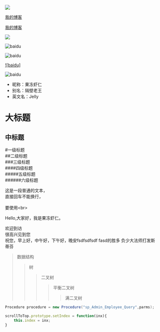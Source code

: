 
![](http://www.baidu.com/img/bdlogo.gif)

[我的博客](http://blog.csdn.net/guodongxiaren)

[我的博客](http://blog.csdn.net/guodongxiaren "悬停显示")




![](https://github.com/guodongxiaren/ImageCache/raw/master/Logo/foryou.gif)

![baidu](http://www.baidu.com/img/bdlogo.gif) 

![baidu](http://www.baidu.com/img/bdlogo.gif "百度logo")

[![baidu]](http://baidu.com)  

![baidu](http://www.baidu.com/img/bdlogo.gif "百度logo") 


* 昵称：果冻虾仁  
* 别名：隔壁老王  
* 英文名：Jelly 



大标题  
==== 

中标题  
------- 

#一级标题  
##二级标题  
###三级标题  
####四级标题  
#####五级标题  
######六级标题 

这是一段普通的文本，  
直接回车不能换行，<br>  
要使用\<br> 


Hello,大家好，我是果冻虾仁。


欢迎到访  
很高兴见到您  
祝您，早上好，中午好，下午好，晚安fsdfsdfsdf fasd的胜多
负少大法师打发斯蒂芬


>数据结构  
>>树  
>>>二叉树  
>>>>平衡二叉树  
>>>>>满二叉树


```java
Procedure procedure = new Procedure("sp_Admin_Employee_Query",parms); 
```

```javascript
scrollToTop.prototype.setIndex = function(inx){
    this.index = inx;
}
